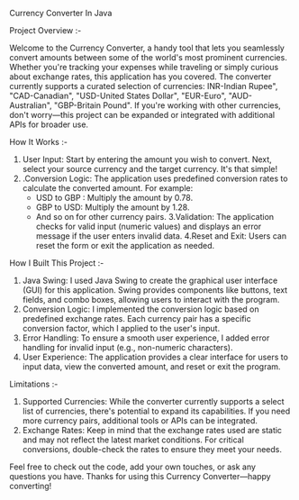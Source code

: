 Currency Converter In Java

Project Overview :-

Welcome to the Currency Converter, a handy tool that lets you seamlessly convert amounts between some of the world's most prominent currencies. Whether you're tracking your expenses while traveling or simply curious about exchange rates, this application has you covered. The converter currently supports a curated selection of currencies: INR-Indian Rupee", "CAD-Canadian", "USD-United States Dollar", "EUR-Euro", "AUD-Australian", "GBP-Britain Pound". If you're working with other currencies, don't worry—this project can be expanded or integrated with additional APIs for broader use.

How It Works :-

1. User Input: Start by entering the amount you wish to convert. Next, select your source currency and the target currency. It's that     simple! 
2. .Conversion Logic: The application uses predefined conversion rates to calculate the converted amount. For example:
   - USD to GBP : Multiply the amount by 0.78.
   - GBP to USD: Multiply the amount by 1.28.
   - And so on for other currency pairs.
3.Validation: The application checks for valid input (numeric values) and displays an error message if the user enters invalid data.
4.Reset and Exit: Users can reset the form or exit the application as needed.

How I Built This Project :-

1. Java Swing: I used Java Swing to create the graphical user interface (GUI) for this application. Swing provides components like buttons, 
text fields, and combo boxes, allowing users to interact with the program.
2. Conversion Logic: I implemented the conversion logic based on predefined exchange rates. Each currency pair has a specific conversion 
factor, which I applied to the user's input.
3. Error Handling: To ensure a smooth user experience, I added error handling for invalid input (e.g., non-numeric characters).
4. User Experience: The application provides a clear interface for users to input data, view the converted amount, 
and reset or exit the program.

Limitations :-

1. Supported Currencies: While the converter currently supports a select list of currencies, there's potential to expand its capabilities. If you need more currency pairs, additional tools or APIs can be integrated.
2. Exchange Rates: Keep in mind that the exchange rates used are static and may not reflect the latest market conditions. For critical conversions, double-check the rates to ensure they meet your needs.

Feel free to check out the code, add your own touches, or ask any questions you have. Thanks for using this Currency Converter—happy converting!


